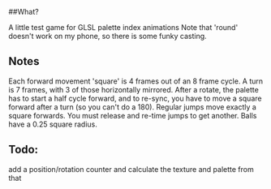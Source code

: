 ##What?

A little test game for GLSL palette index animations
Note that 'round' doesn't work on my phone, so there is some funky casting.

## Notes

Each forward movement 'square' is 4 frames out of an 8 frame cycle.
A turn is 7 frames, with 3 of those horizontally mirrored.
After a rotate, the palette has to start a half cycle forward, and to
re-sync, you have to move a square forward after a turn (so you can't
do a 180).
Regular jumps move exactly a square forwards. You must release and
re-time jumps to get another. Balls have a 0.25 square radius.

## Todo:
add a position/rotation counter and calculate the texture and palette from that
